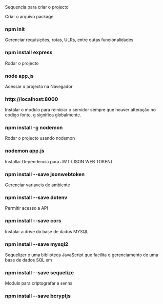 Sequencia para criar o projecto

Criar o arquivo package
###  npm init 

Gerenciar requisições, rotas, ULRs, entre outas funcionalidades
### npm install express

Rodar o projecto
### node app.js

Acessar o projecto na Navegador
### http://localhost:8000

Instalar o modulo para reiniciar o servidor sempre que houver alteração no codigo
fonte, g significa globalmente.
### npm install -g nodemon

Rodar o projecto usando nodemon
### nodemon app.js

Installar Dependencia para JWT (JSON WEB TOKEN)
### npm install --save jsonwebtoken


Gerenciar variaveis de ambiente
### npm install --save dotenv

Permitir acesso a API
### npm install --save cors 

Instalar a drive do base de dados MYSQL
### npm install --save mysql2

Sequelizer é uma biblioteca JavaScript que facilita o gerenciamento de uma base de dados SQL em 
### npm install --save sequelize

Modulo para criptografar a senha
### npm install --save bcryptjs